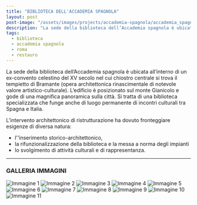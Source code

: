 ```yaml
---
title: "BIBLIOTECA DELL'ACCADEMIA SPAGNOLA"
layout: post
post-image: "/assets/images/projects/accademia-spagnola/accademia_spagnola_di_roma_2.jpg"
description: "La sede della biblioteca dell’Accademia spagnola è ubicata all’interno di un ex-convento celestino del XV secolo nel cui chiostro centrale si trova il tempietto di Bramante (opera architettonica rinascimentale di notevole valore artistico-culturale)."
tags:
  - biblioteca
  - accademia spagnola
  - roma
  - restauro
---
```


La sede della biblioteca dell’Accademia spagnola è ubicata all’interno di un ex-convento celestino del XV secolo nel cui chiostro centrale si trova il tempietto di Bramante (opera architettonica rinascimentale di notevole valore artistico-culturale). L’edificio è posizionato sul monte Gianicolo e gode di una magnifica panoramica sulla città. Si tratta di una biblioteca specializzata che funge anche di luogo permanente di incontri culturali tra Spagna e Italia.

L’intervento architettonico di ristrutturazione ha dovuto fronteggiare esigenze di diversa natura:

* l'’inserimento storico-architettonico,
* la rifunzionalizzazione della biblioteca e la messa a norma degli impianti
* lo svolgimento di attività culturali e di rappresentanza.

---

### GALLERIA IMMAGINI
![Immagine 1](/assets/images/projects/accademia-spagnola/1114941060.jpg)
![Immagine 2](/assets/images/projects/accademia-spagnola/1158751694.jpg)
![Immagine 3](/assets/images/projects/accademia-spagnola/1325830348.jpg)
![Immagine 4](/assets/images/projects/accademia-spagnola/1609392730.jpg)
![Immagine 5](/assets/images/projects/accademia-spagnola/1645900209.jpg)
![Immagine 6](/assets/images/projects/accademia-spagnola/5048645.jpg)
![Immagine 7](/assets/images/projects/accademia-spagnola/519020322.jpg)
![Immagine 8](/assets/images/projects/accademia-spagnola/543928385.jpg)
![Immagine 9](/assets/images/projects/accademia-spagnola/Accademia_solo_ingresso_ridotto.jpg)
![Immagine 10](/assets/images/projects/accademia-spagnola/accademia_spagnola_di_roma_2.jpg)
![Immagine 11](/assets/images/projects/accademia-spagnola/accademia_spagnola_di_roma_4.jpg)
